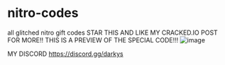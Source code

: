 # nitro-codes
all glitched nitro gift codes
STAR THIS AND LIKE MY CRACKED.IO POST FOR MORE!!
THIS IS A PREVIEW OF THE SPECIAL CODE!!!
![image](https://user-images.githubusercontent.com/89309881/178246557-4cff38a1-11a0-4613-ad92-8573ebbfc44e.png)

MY DISCORD
https://discord.gg/darkys


